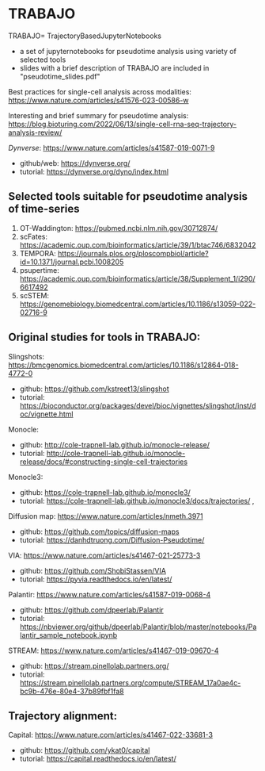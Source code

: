 # TRABAJO
TRABAJO= TrajectoryBasedJupyterNotebooks 
- a set of jupyternotebooks for pseudotime analysis using variety of selected tools
- slides with a brief description of TRABAJO are included in "pseudotime_slides.pdf"



Best practices for single-cell analysis across modalities:
https://www.nature.com/articles/s41576-023-00586-w

Interesting and brief summary for pseudotime analysis:
https://blog.bioturing.com/2022/06/13/single-cell-rna-seq-trajectory-analysis-review/

*Dynverse*:     https://www.nature.com/articles/s41587-019-0071-9
- github/web:   https://dynverse.org/
- tutorial:     https://dynverse.org/dyno/index.html


Selected tools suitable for pseudotime analysis of time-series
--------------------------------------------------------------
1) OT-Waddington:   https://pubmed.ncbi.nlm.nih.gov/30712874/
2) scFates:         https://academic.oup.com/bioinformatics/article/39/1/btac746/6832042
3) TEMPORA:         https://journals.plos.org/ploscompbiol/article?id=10.1371/journal.pcbi.1008205
4) psupertime:      https://academic.oup.com/bioinformatics/article/38/Supplement_1/i290/6617492
5) scSTEM:          https://genomebiology.biomedcentral.com/articles/10.1186/s13059-022-02716-9

Original studies for tools in TRABAJO:
----------------------------------------
Slingshots:         https://bmcgenomics.biomedcentral.com/articles/10.1186/s12864-018-4772-0
  - github:         https://github.com/kstreet13/slingshot
  - tutorial:       https://bioconductor.org/packages/devel/bioc/vignettes/slingshot/inst/doc/vignette.html

Monocle:
  - github:         http://cole-trapnell-lab.github.io/monocle-release/
  - tutorial:       http://cole-trapnell-lab.github.io/monocle-release/docs/#constructing-single-cell-trajectories
  
Monocle3:
  - github:         https://cole-trapnell-lab.github.io/monocle3/
  - tutorial:       https://cole-trapnell-lab.github.io/monocle3/docs/trajectories/ ,
  
Diffusion map:     https://www.nature.com/articles/nmeth.3971
  - github:        https://github.com/topics/diffusion-maps
  - tutorial:      https://danhdtruong.com/Diffusion-Pseudotime/

VIA:              https://www.nature.com/articles/s41467-021-25773-3
  - github:       https://github.com/ShobiStassen/VIA
  - tutorial:     https://pyvia.readthedocs.io/en/latest/
  
Palantir:        https://www.nature.com/articles/s41587-019-0068-4
  - github:     https://github.com/dpeerlab/Palantir
  - tutorial:   https://nbviewer.org/github/dpeerlab/Palantir/blob/master/notebooks/Palantir_sample_notebook.ipynb

STREAM:   https://www.nature.com/articles/s41467-019-09670-4
 - github: https://stream.pinellolab.partners.org/
 - tutorial: https://stream.pinellolab.partners.org/compute/STREAM_17a0ae4c-bc9b-476e-80e4-37b89fbf1fa8

Trajectory alignment:
-----------------------
Capital:       https://www.nature.com/articles/s41467-022-33681-3
  - github:    https://github.com/ykat0/capital
  - tutorial:  https://capital.readthedocs.io/en/latest/


